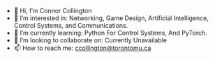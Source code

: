 - 👋 Hi, I’m Connor Collington
- 👀 I’m interested in: Networking, Game Design, Artificial Intelligence, Control Systems, and Communications. 
- 🌱 I’m currently learning: Python For Control Systems, And PyTorch.
- 💞️ I’m looking to collaborate on: Currently Unavailable
- 📫 How to reach me: ccollington@torontomu.ca

<!---
CGCCollin/CGCCollin is a ✨ special ✨ repository because its `README.md` (this file) appears on your GitHub profile.
You can click the Preview link to take a look at your changes.
--->

